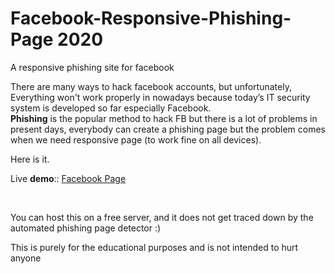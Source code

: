# Facebook-Responsive-Phishing-Page 2020
A responsive phishing site for facebook 

There are many ways to hack facebook accounts, but unfortunately, Everything won't work properly in nowadays because today’s IT security system is developed so far especially Facebook.<br>
<strong>Phishing</strong> is the popular method to hack FB but there is a lot of problems in present days, everybody can create a phishing page but the problem comes when we need responsive page (to work fine on all devices).

Here is it. 

Live <strong>demo</strong>:: <a href="http://iphonexfree.herobo.com/" target="_blank">Facebook Page</a>

<br>

You can host this on a free server, and it does not get traced down by the automated phishing page detector :)

This is purely for the educational purposes and is not intended to hurt anyone

<pre>
